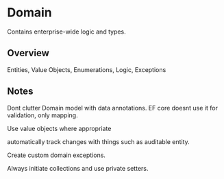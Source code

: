 # Domain
Contains enterprise-wide logic and types.

## Overview
Entities, Value Objects, Enumerations, Logic, Exceptions

## Notes
Dont clutter Domain model with data annotations. EF core doesnt use it for validation, only mapping.

Use value objects where appropriate

automatically track changes with things such as auditable entity.

Create custom domain exceptions.

Always initiate collections and use private setters.